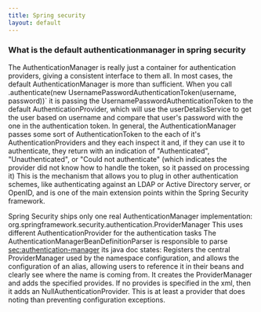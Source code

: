 ```yaml
---
title: Spring security
layout: default
---
```

### What is the default authenticationmanager in spring security
The AuthenticationManager is really just a container for authentication providers, giving a consistent interface to them all. In most cases, the default AuthenticationManager is more than sufficient.
When you call
.authenticate(new UsernamePasswordAuthenticationToken(username, password))`
it is passing the UsernamePasswordAuthenticationToken to the default AuthenticationProvider, which will use the userDetailsService to get the user based on username and compare that user's password with the one in the authentication token.
In general, the AuthenticationManager passes some sort of AuthenticationToken to the each of it's AuthenticationProviders and they each inspect it and, if they can use it to authenticate, they return with an indication of "Authenticated", "Unauthenticated", or "Could not authenticate" (which indicates the provider did not know how to handle the token, so it passed on processing it)
This is the mechanism that allows you to plug in other authentication schemes, like authenticating against an LDAP or Active Directory server, or OpenID, and is one of the main extension points within the Spring Security framework.


Spring Security ships only one real AuthenticationManager implementation:
org.springframework.security.authentication.ProviderManager
This uses different AuthenticationProvider for the authentication tasks
The AuthenticationManagerBeanDefinitionParser is responsible to parse <sec:authentication-manager> its java doc states:
Registers the central ProviderManager used by the namespace configuration, and allows the configuration of an alias, allowing users to reference it in their beans and clearly see where the name is coming from.
It creates the ProviderManager and adds the specified provides. If no provides is specified in the xml, then it adds an NullAuthenticationProvider. This is at least a provider that does noting than preventing configuration exceptions.

